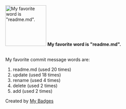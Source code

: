 <img src="https://my-badges.github.io/my-badges/favorite-word.png" alt="My favorite word is &quot;readme.md&quot;." title="My favorite word is &quot;readme.md&quot;." width="128">
<strong>My favorite word is &quot;readme.md&quot;.</strong>
<br><br>

My favorite commit message words are:

1. readme.md (used 20 times)
2. update (used 18 times)
3. rename (used 4 times)
4. delete (used 2 times)
5. add (used 2 times)


Created by <a href="https://github.com/my-badges/my-badges">My Badges</a>